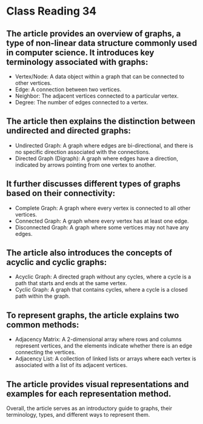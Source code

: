 # Class Reading 34

## The article provides an overview of graphs, a type of non-linear data structure commonly used in computer science. It introduces key terminology associated with graphs:

- Vertex/Node: A data object within a graph that can be connected to other vertices.
- Edge: A connection between two vertices.
- Neighbor: The adjacent vertices connected to a particular vertex.
- Degree: The number of edges connected to a vertex.

## The article then explains the distinction between undirected and directed graphs:

- Undirected Graph: A graph where edges are bi-directional, and there is no specific direction associated with the connections.
- Directed Graph (Digraph): A graph where edges have a direction, indicated by arrows pointing from one vertex to another.

## It further discusses different types of graphs based on their connectivity:

- Complete Graph: A graph where every vertex is connected to all other vertices.
- Connected Graph: A graph where every vertex has at least one edge.
- Disconnected Graph: A graph where some vertices may not have any edges.
## The article also introduces the concepts of acyclic and cyclic graphs:

- Acyclic Graph: A directed graph without any cycles, where a cycle is a path that starts and ends at the same vertex.
- Cyclic Graph: A graph that contains cycles, where a cycle is a closed path within the graph.

## To represent graphs, the article explains two common methods:

- Adjacency Matrix: A 2-dimensional array where rows and columns represent vertices, and the elements indicate whether there is an edge connecting the vertices.
- Adjacency List: A collection of linked lists or arrays where each vertex is associated with a list of its adjacent vertices.

## The article provides visual representations and examples for each representation method.

Overall, the article serves as an introductory guide to graphs, their terminology, types, and different ways to represent them.
